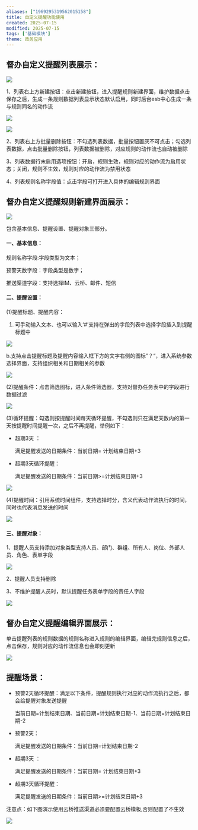 ```yaml
---
aliases: ["1969295319562015158"]
title: 自定义提醒功能使用
created: 2025-07-15
modified: 2025-07-15
tags: ['基础模块']
theme: 政务应用
---
```


## 督办自定义提醒列表展示：

![](8988fa9737b085e070ff41ae64d2f77b.jpg)

1、列表右上方新建按钮：点击新建按钮，进入提醒规则新建界面，维护数据点击保存之后，生成一条规则数据列表显示状态默认启用，同时后台esb中心生成一条与规则同名的动作流

![](10828db7249c1c8cfccdd18d50a67692.jpg)

![](9b6776f8476b68d9e4f332ef22b8e024.jpg)

2、列表右上方批量删除按钮：不勾选列表数据，批量按钮置灰不可点击；勾选列表数据，点击批量删除按钮，列表数据被删除，对应规则的动作流也自动被删除

3、列表数据行末启用选项按钮：开启，规则生效，规则对应的动作流为启用状态；关闭，规则不生效，规则对应的动作流为禁用状态

4、列表规则名称字段值：点击字段可打开进入具体的编辑规则界面

## 督办自定义提醒规则新建界面展示：

![](8754f2b483081ab4bcb17220403343c0.jpg)

包含基本信息、提醒设置、提醒对象三部分。

#### **一、基本信息：**

规则名称字段:字段类型为文本；

预警天数字段：字段类型是数字；

推送渠道字段：支持选择IM、云桥、邮件、短信

#### **二、提醒设置：**

(1)提醒标题、提醒内容：

1. 可手动输入文本、也可以输入‘#’支持在弹出的字段列表中选择字段插入到提醒标题中

![](bc81de61cb9287a14cf5ba9eeb5efbfe.jpg)

b.支持点击提醒标题及提醒内容输入框下方的文字右侧的图标”？“，进入系统参数选择界面，支持组织相关和日期相关的参数

![](565b34c2cbc01b78a25086b3f3d5e40d.jpg)

(2)提醒条件：点击筛选图标，进入条件筛选器，支持对督办任务表中的字段进行数据过滤

![](107b19608fc00109a07f8db63aad3d99.jpg)

(3)循环提醒：勾选则按提醒时间每天循环提醒，不勾选则只在满足天数内的第一天按提醒时间提醒一次，之后不再提醒，举例如下：

- 超期3天 ：

  满足提醒发送的日期条件：当前日期= 计划结束日期+3

- 超期3天循环提醒：

  满足提醒发送的日期条件：当前日期>=计划结束日期+3

![](b02586d5c0a40b873868109a408218fe.jpg)

(4)提醒时间：引用系统时间组件，支持选择时分，含义代表动作流执行的时间，同时也代表消息发送的时间

![](f14f94e57f8ad7aac8f639d402ec635e.jpg)

#### **三、提醒对象：**

1、提醒人员支持添加对象类型支持人员、部门、群组、所有人、岗位、外部人员、角色、表单字段

![](5af6615d05fb271868b1066de459a278.jpg)

2、提醒人员支持删除

3、不维护提醒人员时，默认提醒任务表单字段的责任人字段

![](e280714a9545953a81763fcd207db98f.jpg)

## 督办自定义提醒编辑界面展示：

单击提醒列表的规则数据的规则名称进入规则的编辑界面，编辑完规则信息之后，点击保存，规则对应的动作流信息也会即刻更新

![](10cd1f39a19aff03c2eaacc887516dcb.jpg)

## 提醒场景：

- 预警2天循环提醒：满足以下条件，提醒规则执行对应的动作流执行之后，都会给提醒对象发送提醒

  当前日期=计划结束日期、当前日期=计划结束日期-1、当前日期=计划结束日期-2

- 预警2天：

  满足提醒发送的日期条件：当前日期=计划结束日期-2

- 超期3天 ：

  满足提醒发送的日期条件：当前日期= 计划结束日期+3

- 超期3天循环提醒：

  满足提醒发送的日期条件：当前日期>=计划结束日期+3

注意点：如下图演示使用云桥推送渠道必须要配置云桥模板,否则配置了不生效

![](dffe3ce0e1458173f2dc6960e5684f19.jpg)